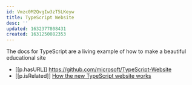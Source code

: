 ```yaml
---
id: Vmzc0M2QvgIw3zT5LKeyw
title: TypeScript Website
desc: ''
updated: 1632377808431
created: 1631250082353
---
```

The docs for TypeScript are a living example of how to make a beautiful educational site

- [[p.hasURL]] https://github.com/microsoft/TypeScript-Website
- [[p.isRelated]] [How the new TypeScript website works](https://www.youtube.com/watch?v=HOvivt6B7hE)

